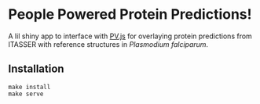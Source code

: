 # People Powered Protein Predictions!

A lil shiny app to interface with [PV.js](https://biasmv.github.io/pv/)
for overlaying protein predictions from ITASSER with 
reference structures in _Plasmodium falciparum_.

## Installation

```
make install
make serve 
```